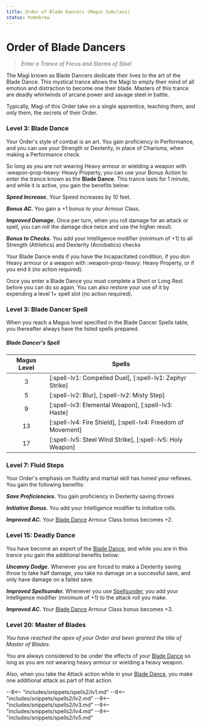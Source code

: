 ```yaml
---
title: Order of Blade Dancers (Magus Subclass)
status: homebrew
---
```


# Order of Blade Dancers

> *Enter a Trance of Focus and Storms of Steel*

The Magi known as Blade Dancers dedicate their lives to the art of the Blade Dance. This mystical trance allows the Magi to empty their mind of all emotion and distraction to become one their blade. Masters of this trance are deadly whirlwinds of arcane power and savage steel in battle.

Typically, Magi of this Order take on a single apprentice, teaching them, and only them, the secrets of their Order.

### Level 3: Blade Dance

Your Order's style of combat is an art. You gain proficiency in Performance, and you can use your Strength or Dexterity, in place of Charisma, when making a Performance check.

So long as you are not wearing Heavy armour or wielding a weapon with :weapon-prop-heavy: Heavy Property, you can use your Bonus Action to enter the trance known as the **Blade Dance**. This trance lasts for 1 minute, and while it is active, you gain the benefits below:

***Speed Increase.*** Your Speed increases by 10 feet.

***Bonus AC.***  You gain a +1 bonus to your Armour Class.

***Improved Damage.*** Once per turn, when you roll damage for an attack or spell, you can roll the damage dice twice and use the higher result.

***Bonus to Checks.*** You add your Intelligence modifier (minimum of +1) to all Strength (Athletics) and Dexterity (Acrobatics) checks

Your Blade Dance ends if you have the Incapacitated condition, if you don Heavy armour or a weapon with :weapon-prop-heavy: Heavy Property, or if you end it (no action required). 

Once you enter a Blade Dance you must complete a Short or Long Rest before you can do so again. You can also restore your use of it by expending a level 1+ spell slot (no action required).

### Level 3: Blade Dancer Spell

When you reach a Magus level specified in the Blade Dancer Spells table, you thereafter always have the listed spells prepared.

##### Blade Dancer's Spell

| Magus Level | Spells |
|:-:|---|
| 3 | [:spell-lv1: Compelled Duel], [:spell-lv1: Zephyr Strike] |
| 5 | [:spell-lv2: Blur], [:spell-lv2: Misty Step] |
| 9 | [:spell-lv3: Elemental Weapon], [:spell-lv3: Haste] |
| 13 | [:spell-lv4: Fire Shield], [:spell-lv4: Freedom of Movement] |
| 17 | [:spell-lv5: Steel Wind Strike], [:spell-lv5: Holy Weapon] |

### Level 7: Fluid Steps

Your Order's emphasis on fluidity and martial skill has honed your reflexes. You gain the following benefits:

***Save Proficiencies.*** You gain proficiency in Dexterity saving throws 

***Initiative Bonus.*** You add your Intelligence modifier to Initiative rolls.

***Improved AC.*** Your [Blade Dance] Armour Class bonus becomes +2.

### Level 15: Deadly Dance

You have become an expert of the [Blade Dance], and while you are in this trance you gain the additional benefits below:

***Uncanny Dodge.*** Whenever you are forced to make a Dexterity saving throw to take half damage, you take no damage on a successful save, and only have damage on a failed save.

***Improved Spellsunder.*** Whenever you use [Spellsunder], you add your Intelligence modifier (minimum of +1) to the attack roll you make.

***Improved AC.*** Your [Blade Dance] Armour Class bonus becomes +3.

### Level 20: Master of Blades

*You have reached the apex of your Order and been granted the title of Master of Blades.* 

You are always considered to be under the effects of your [Blade Dance] so long as you are not wearing heavy armour or wielding a heavy weapon.

Also, when you take the Attack action while in your [Blade Dance], you make one additional attack as part of that action.

[Blade Dance]: #level-3-blade-dance
[Spellsunder]: index.md#level-9-spellsunder

--8<-- "includes/snippets/spells2/lv1.md"
--8<-- "includes/snippets/spells2/lv2.md"
--8<-- "includes/snippets/spells2/lv3.md"
--8<-- "includes/snippets/spells2/lv4.md"
--8<-- "includes/snippets/spells2/lv5.md"